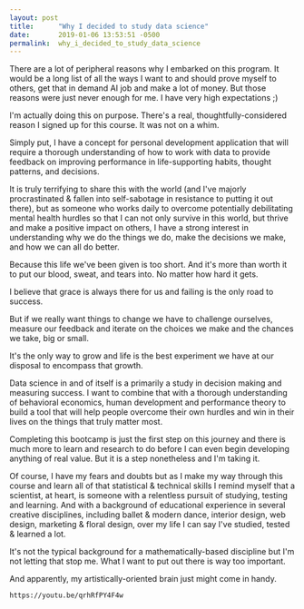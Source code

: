 ```yaml
---
layout: post
title:      "Why I decided to study data science"
date:       2019-01-06 13:53:51 -0500
permalink:  why_i_decided_to_study_data_science
---
```


There are a lot of peripheral reasons why I embarked on this program. It would be a long list of all the ways I want to and should prove myself to others, get that in demand AI job and make a lot of money. But those reasons were just never enough for me. I have very high expectations ;)

I'm actually doing this on purpose. There's a real, thoughtfully-considered reason I signed up for this course. It was not on a whim.

Simply put, I have a concept for personal development application that will require a thorough understanding of how to work with data to provide feedback on improving performance in life-supporting habits, thought patterns, and decisions.

It is truly terrifying to share this with the world (and I've majorly procrastinated & fallen into self-sabotage in resistance to putting it out there), but as someone who works daily to overcome potentially debilitating mental health hurdles so that I can not only survive in this world, but thrive and make a positive impact on others, I have a strong interest in understanding why we do the things we do, make the decisions we make, and how we can all do better.

Because this life we've been given is too short. And it's more than worth it to put our blood, sweat, and tears into. No matter how hard it gets.

I believe that grace is always there for us and failing is the only road to success.

But if we really want things to change we have to challenge ourselves, measure our feedback and iterate on the choices we make and the chances we take, big or small.

It's the only way to grow and life is the best experiment we have at our disposal to encompass that growth. 

Data science in and of itself is a primarily a study in decision making and measuring success. I want to combine that with a thorough understanding of behavioral economics, human development and performance theory to build a tool that will help people overcome their own hurdles and win in their lives on the things that truly matter most.

Completing this bootcamp is just the first step on this journey and there is much more to learn and research to do before I can even begin developing anything of real value. But it is a step nonetheless and I'm taking it.

Of course, I have my fears and doubts but as I make my way through this course and learn all of that statistical & technical skills I remind myself that a scientist, at heart, is someone with a relentless pursuit of studying, testing and learning. And with a background of educational experience in several creative disciplines, including ballet & modern dance, interior design, web design, marketing & floral design, over my life I can say I've studied, tested & learned a lot.

It's not the typical background for a mathematically-based discipline but I'm not letting that stop me. What I want to put out there is way too important.

And apparently, my artistically-oriented brain just might come in handy.

```
https://youtu.be/qrhRfPY4F4w
```
